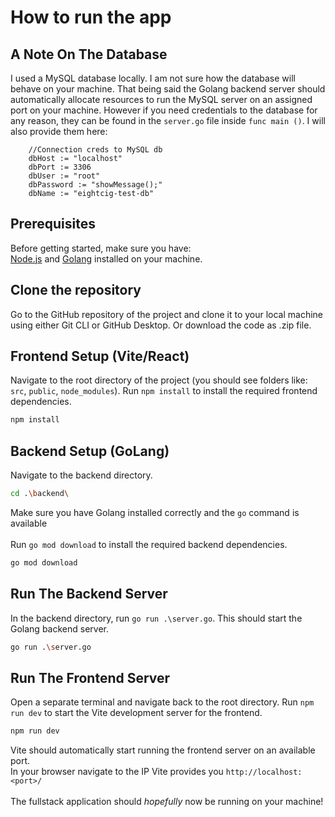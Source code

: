 # How to run the app

## A Note On The Database
I used a MySQL database locally. I am not sure how the database will behave on your machine. That being said the Golang backend server should automatically allocate resources to run the MySQL server on an assigned port on your machine. However if you need credentials to the database for any reason, they can be found in the `server.go` file inside `func main ()`. I will also provide them here: 
```code
    //Connection creds to MySQL db
    dbHost := "localhost"
    dbPort := 3306 
    dbUser := "root"
    dbPassword := "showMessage();"
    dbName := "eightcig-test-db"
```

## Prerequisites

Before getting started, make sure you have:
<br>
[Node.js](https://nodejs.org/) and [Golang](https://go.dev/doc/install) installed on your machine.

## Clone the repository
Go to the GitHub repository of the project and clone it to your local machine using either Git CLI or GitHub Desktop. Or download the code as .zip file.

## Frontend Setup (Vite/React)
Navigate to the root directory of the project (you should see folders like: `src`, `public`, `node_modules`).
Run `npm install` to install the required frontend dependencies.

```bash
npm install

```

## Backend Setup (GoLang)
Navigate to the backend directory.

```bash
cd .\backend\
```

Make sure you have Golang installed correctly and the `go` command is available
<br>
<br>
Run `go mod download` to install the required backend dependencies.
```bash
go mod download
```

## Run The Backend Server

In the backend directory, run `go run .\server.go`. This should start the Golang backend server.
```bash
go run .\server.go
```

## Run The Frontend Server

Open a separate terminal and navigate back to the root directory. Run `npm run dev` to start the Vite development server for the frontend.
```bash
npm run dev
```
Vite should automatically start running the frontend server on an available port.
<br>
In your browser navigate to the IP Vite provides you `http://localhost:<port>/`
<br>
<br>
The fullstack application should <i>hopefully</i> now be running on your machine!
